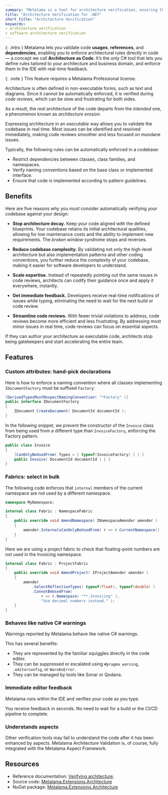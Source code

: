 ```yaml
---
summary: "Metalama is a tool for architecture verification, ensuring that your C# codebase complies to the intended software architecture."
title: "Architecture Verification for .NET"
short_title: "Architecture Verification"
keywords:
- architecture verification
- software architecture verification
---
```


{: .intro }
Metalama lets you validate code **usages**, **references**, and **dependencies**, enabling you to enforce architectural rules directly in code — a concept we call **Architecture as Code**. It’s the only C# tool that lets you define rules tailored to your architecture and business domain, and enforce them in the IDE with real-time feedback.

{: .note }
This feature requires a Metalama Professional license.

Architecture is often defined in non-executable forms, such as text and diagrams. Since it cannot be automatically enforced, it is verified during _code reviews_, which can be slow and frustrating for both sides.

As a result, the _real_ architecture of the code departs from the _intended_ one, a phenomenon known as _architecture erosion_.

Expressing architecture in an _executable_ way allows you to validate the codebase in real time. Most issues can be identified and resolved immediately, making code reviews smoother and less focused on mundane issues.

Typically, the following rules can be automatically enforced in a codebase:

- Restrict dependencies between classes, class families, and namespaces.
- Verify naming conventions based on the base class or implemented interface.
- Ensure that code is implemented according to pattern guidelines.

## Benefits

Here are five reasons why you _must_ consider automatically verifying your codebase against your design:

- **Stop architecture decay.** Keep your code aligned with the defined blueprints. Your codebase retains its initial architectural qualities, allowing for low maintenance costs and the ability to implement new requirements. The _broken window_ syndrome stops and reverses.

- **Reduce codebase complexity.** By validating not only the high-level architecture but also implementation patterns and other coding conventions, you further reduce the complexity of your codebase, making it easier for software developers to understand.

- **Scale expertise.** Instead of repeatedly pointing out the same issues in code reviews, architects can codify their guidance once and apply it everywhere, instantly.

- **Get immediate feedback.** Developers receive real-time notifications of issues while typing, eliminating the need to wait for the next build or code review.

- **Streamline code reviews.** With fewer trivial violations to address, code reviews become more efficient and less frustrating. By addressing most minor issues in real time, code reviews can focus on essential aspects.

If they can author your architecture as executable code, architects stop being gatekeepers and start accelerating the entire team.

## Features

### Custom attributes: hand-pick declarations

Here is how to enforce a naming convention where all classes implementing `IDocumentFactory` must be suffixed `Factory`:

```csharp
[DerivedTypesMustRespectNamingConvention( "*Factory" )]
public interface IDocumentFactory
{
    IDocument CreateDocument( DocumentId documentId );
}
```

In the following snippet, we prevent the constructor of the `Invoice` class from being used from a different type than `InvoiceFactory`, enforcing the Factory pattern.

```csharp
public class Invoice
{
    [CanOnlyBeUsedFrom( Types = [ typeof(InvoiceFactory) ] ) ]
    public Invoice( DocumentId documentId ) { }
}
```

### Fabrics: select in bulk

The following code enforces that `internal` members of the current namespace are not used by a different namespace.

```csharp
namespace MyNamespace;

internal class Fabric : NamespaceFabric
{
    public override void AmendNamespace( INamespaceAmender amender )
    {
        amender.InternalsCanOnlyBeUsedFrom( r => r.CurrentNamespace() );
    }
}
```

Here we are using a project fabric to check that floating-point numbers are not used in the Invoicing namespace.

```csharp
internal class Fabric : ProjectFabric
{
    public override void AmendProject( IProjectAmender amender )
    {
        amender
            .SelectReflectionTypes( typeof(float), typeof(double) )
            .CannotBeUsedFrom(
                r => r.Namespace( "**.Invoicing" ),
                "Use decimal numbers instead." );
    }
}
```

### Behaves like native C# warnings

Warnings reported by Metalama behave like native C# warnings.

This has several benefits:

- They are represented by the familiar squiggles directly in the code editor.
- They can be suppressed or escalated using `#pragma warning`, `.editorconfig`, or `WarnAsError`.
- They can be managed by tools like Sonar or Qodana.

### Immediate editor feedback

Metalama runs within the IDE and verifies your code as you type.

You receive feedback in seconds. No need to wait for a build or the CI/CD pipeline to complete.

### Understands aspects

Other verification tools may fail to understand the code after it has been enhanced by aspects. Metalama Architecture Validation is, of course, fully integrated with the Metalama Aspect Framework.

## Resources

- Reference documentation: [Verifying architecture](https://doc.metalama.net/conceptual/architecture).
- Source code: [Metalama.Extensions.Architecture](https://github.com/metalama/Metalama.Extensions/tree/release/2024.2/src/Metalama.Extensions.Architecture)
- NuGet package: [Metalama.Extensions.Architecture](https://www.nuget.org/packages/Metalama.Extensions.Architecture)
